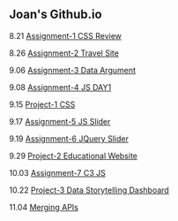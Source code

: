 ## Joan's Github.io

8.21 [Assignment-1 CSS Review](https://joanxiayiqiong.github.io/mejo487/assignment-css-1)

8.26 [Assignment-2 Travel Site](https://joanxiayiqiong.github.io/mejo487/assignment-css-2)

9.06 [Assignment-3 Data Argument](https://docs.google.com/document/d/1WedMLaRpEROg6MR6ueibOYtfdS_Uh5lxfOck4UqIhdw/edit?usp=sharing)

9.08 [Assignment-4 JS DAY1](https://joanxiayiqiong.github.io/mejo487/assignment-js-4)

9.15 [Project-1 CSS](https://joanxiayiqiong.github.io/mejo487/p1-css)

9.17 [Assignment-5 JS Slider](https://joanxiayiqiong.github.io/mejo487/assignment-slider-5)

9.19 [Assignment-6 JQuery Slider](https://joanxiayiqiong.github.io/mejo487/assignment-jquery-6)

9.29 [Project-2 Educational Website](https://joanxiayiqiong.github.io/mejo487/p2-edu)

10.03 [Assignment-7 C3 JS](https://joanxiayiqiong.github.io/mejo487/assignment-c3js-06)

10.22 [Project-3 Data Storytelling Dashboard](https://joanxiayiqiong.github.io/mejo487/p3-data)

11.04 [Merging APIs](https://joanxiayiqiong.github.io/mejo487/merging-apis)

